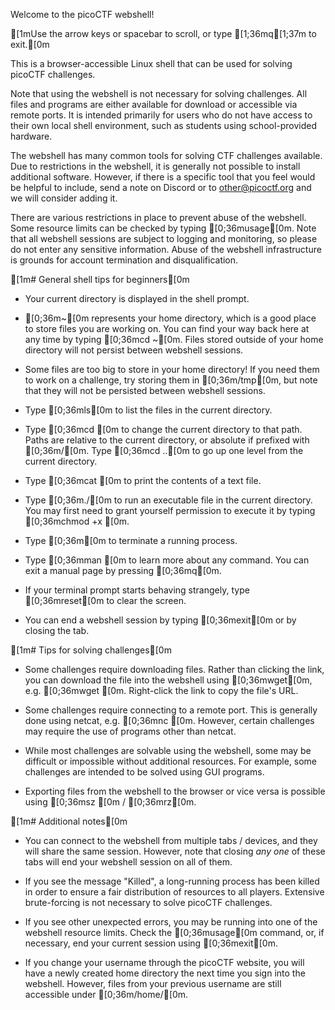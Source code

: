 
Welcome to the picoCTF webshell!

[1mUse the arrow keys or spacebar to scroll, or type [1;36mq[1;37m to exit.[0m

This is a browser-accessible Linux shell that can be used for solving
picoCTF challenges.

Note that using the webshell is not necessary for solving challenges.
All files and programs are either available for download or accessible
via remote ports. It is intended primarily for users who do not
have access to their own local shell environment, such as students using
school-provided hardware.

The webshell has many common tools for solving CTF challenges available.
Due to restrictions in the webshell, it is generally not possible to
install additional software. However, if there is a specific tool that
you feel would be helpful to include, send a note on Discord or to
other@picoctf.org and we will consider adding it.

There are various restrictions in place to prevent abuse of the webshell.
Some resource limits can be checked by typing [0;36musage[0m. Note that all
webshell sessions are subject to logging and monitoring, so please do
not enter any sensitive information. Abuse of the webshell infrastructure
is grounds for account termination and disqualification.


[1m# General shell tips for beginners[0m


- Your current directory is displayed in the shell prompt.

- [0;36m~[0m represents your home directory, which is a good place to store
  files you are working on. You can find your way back here at any time by
  typing [0;36mcd ~[0m. Files stored outside of your home directory will not
  persist between webshell sessions.

- Some files are too big to store in your home directory! If you need
  them to work on a challenge, try storing them in [0;36m/tmp[0m, but note that 
  they will not be persisted between webshell sessions.

- Type [0;36mls[0m to list the files in the current directory.

- Type [0;36mcd <path>[0m to change the current directory to that path. Paths are
  relative to the current directory, or absolute if prefixed with [0;36m/[0m.
  Type [0;36mcd ..[0m to go up one level from the current directory.

- Type [0;36mcat <file>[0m to print the contents of a text file.

- Type [0;36m./<file>[0m to run an executable file in the current directory.
  You may first need to grant yourself permission to execute it by
  typing [0;36mchmod +x <file>[0m.

- Type [0;36m<Control-C>[0m to terminate a running process.

- Type [0;36mman <command>[0m to learn more about any command. You can exit
  a manual page by pressing [0;36mq[0m.

- If your terminal prompt starts behaving strangely, type [0;36mreset[0m to
  clear the screen.

- You can end a webshell session by typing [0;36mexit[0m or by closing the tab.


[1m# Tips for solving challenges[0m


- Some challenges require downloading files. Rather than clicking the
  link, you can download the file into the webshell using [0;36mwget[0m, e.g.
  [0;36mwget <file-URL>[0m. Right-click the link to copy the file's URL.

- Some challenges require connecting to a remote port. This is generally
  done using netcat, e.g. [0;36mnc <server-name> <port>[0m. However, certain
  challenges may require the use of programs other than netcat.

- While most challenges are solvable using the webshell, some may be
  difficult or impossible without additional resources. For example,
  some challenges are intended to be solved using GUI programs.

- Exporting files from the webshell to the browser or vice versa
  is possible using [0;36msz <filename>[0m / [0;36mrz[0m.


[1m# Additional notes[0m


- You can connect to the webshell from multiple tabs / devices, and they
  will share the same session. However, note that closing *any one*
  of these tabs will end your webshell session on all of them.

- If you see the message "Killed", a long-running process has been killed
  in order to ensure a fair distribution of resources to all players.
  Extensive brute-forcing is not necessary to solve picoCTF challenges.

- If you see other unexpected errors, you may be running into one of the
  webshell resource limits. Check the [0;36musage[0m command, or, if necessary,
  end your current session using [0;36mexit[0m.

- If you change your username through the picoCTF website, you will
  have a newly created home directory the next time you sign into
  the webshell. However, files from your previous username are still
  accessible under [0;36m/home/<old-username>[0m.

